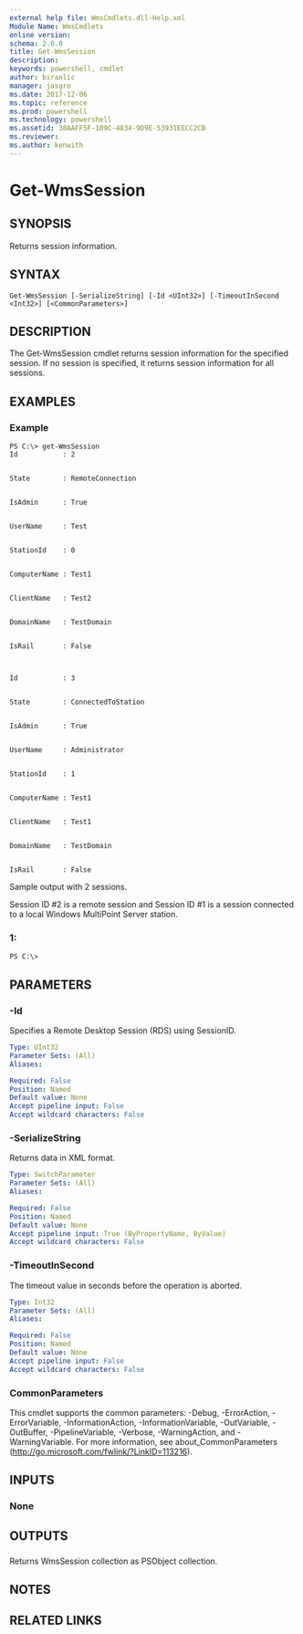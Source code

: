 ```yaml
---
external help file: WmsCmdlets.dll-Help.xml
Module Name: WmsCmdlets
online version: 
schema: 2.0.0
title: Get-WmsSession
description: 
keywords: powershell, cmdlet
author: biranlic
manager: jasgro
ms.date: 2017-12-06
ms.topic: reference
ms.prod: powershell
ms.technology: powershell
ms.assetid: 38AAFF5F-109C-4834-9D9E-53931EECC2CB
ms.reviewer:
ms.author: kenwith
---
```


# Get-WmsSession

## SYNOPSIS
Returns session information.

## SYNTAX

```
Get-WmsSession [-SerializeString] [-Id <UInt32>] [-TimeoutInSecond <Int32>] [<CommonParameters>]
```

## DESCRIPTION
The Get-WmsSession cmdlet returns session information for the specified session.
If no session is specified, it returns session information for all sessions.

## EXAMPLES

### Example
```
PS C:\> get-WmsSession
Id           : 2


State        : RemoteConnection


IsAdmin      : True


UserName     : Test


StationId    : 0


ComputerName : Test1


ClientName   : Test2


DomainName   : TestDomain


IsRail       : False



Id           : 3


State        : ConnectedToStation


IsAdmin      : True


UserName     : Administrator


StationId    : 1


ComputerName : Test1


ClientName   : Test1


DomainName   : TestDomain


IsRail       : False
```

Sample output with 2 sessions. 

 Session ID #2 is a remote session and Session ID #1 is a session connected to a local Windows MultiPoint Server station.

### 1:
```
PS C:\>
```

## PARAMETERS

### -Id
Specifies a Remote Desktop Session (RDS) using SessionID.

```yaml
Type: UInt32
Parameter Sets: (All)
Aliases: 

Required: False
Position: Named
Default value: None
Accept pipeline input: False
Accept wildcard characters: False
```

### -SerializeString
Returns data in XML format.

```yaml
Type: SwitchParameter
Parameter Sets: (All)
Aliases: 

Required: False
Position: Named
Default value: None
Accept pipeline input: True (ByPropertyName, ByValue)
Accept wildcard characters: False
```

### -TimeoutInSecond
The timeout value in seconds before the operation is aborted.

```yaml
Type: Int32
Parameter Sets: (All)
Aliases: 

Required: False
Position: Named
Default value: None
Accept pipeline input: False
Accept wildcard characters: False
```

### CommonParameters
This cmdlet supports the common parameters: -Debug, -ErrorAction, -ErrorVariable, -InformationAction, -InformationVariable, -OutVariable, -OutBuffer, -PipelineVariable, -Verbose, -WarningAction, and -WarningVariable. For more information, see about_CommonParameters (http://go.microsoft.com/fwlink/?LinkID=113216).

## INPUTS

### None

## OUTPUTS

###  
Returns WmsSession collection as PSObject collection.

## NOTES

## RELATED LINKS

